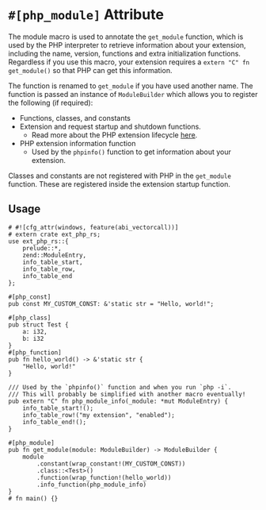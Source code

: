 # `#[php_module]` Attribute

The module macro is used to annotate the `get_module` function, which is used by
the PHP interpreter to retrieve information about your extension, including the
name, version, functions and extra initialization functions. Regardless if you
use this macro, your extension requires a `extern "C" fn get_module()` so that
PHP can get this information.

The function is renamed to `get_module` if you have used another name. The
function is passed an instance of `ModuleBuilder` which allows you to register
the following (if required):

- Functions, classes, and constants
- Extension and request startup and shutdown functions.
  - Read more about the PHP extension lifecycle
    [here](https://www.phpinternalsbook.com/php7/extensions_design/php_lifecycle.html).
- PHP extension information function
  - Used by the `phpinfo()` function to get information about your extension.

Classes and constants are not registered with PHP in the `get_module` function. These are
registered inside the extension startup function.

## Usage

```rust,no_run
# #![cfg_attr(windows, feature(abi_vectorcall))]
# extern crate ext_php_rs;
use ext_php_rs::{
    prelude::*,
    zend::ModuleEntry,
    info_table_start,
    info_table_row,
    info_table_end
};

#[php_const]
pub const MY_CUSTOM_CONST: &'static str = "Hello, world!";

#[php_class]
pub struct Test {
    a: i32,
    b: i32
}
#[php_function]
pub fn hello_world() -> &'static str {
    "Hello, world!"
}

/// Used by the `phpinfo()` function and when you run `php -i`.
/// This will probably be simplified with another macro eventually!
pub extern "C" fn php_module_info(_module: *mut ModuleEntry) {
    info_table_start!();
    info_table_row!("my extension", "enabled");
    info_table_end!();
}

#[php_module]
pub fn get_module(module: ModuleBuilder) -> ModuleBuilder {
    module
        .constant(wrap_constant!(MY_CUSTOM_CONST))
        .class::<Test>()
        .function(wrap_function!(hello_world))
        .info_function(php_module_info)
}
# fn main() {}
```
